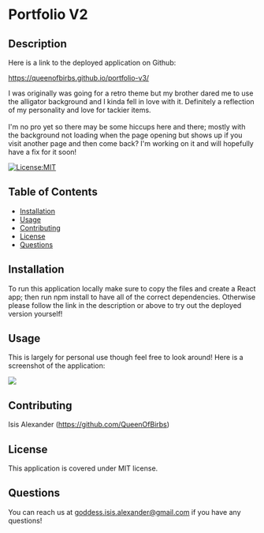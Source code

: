 # Portfolio V2

## Description 

Here is a link to the deployed application on Github:

https://queenofbirbs.github.io/portfolio-v3/

I was originally was going for a retro theme but my brother dared me to use the alligator background and I kinda fell in love with it. Definitely a reflection of my personality and love for tackier items.
<br>
<br>
I'm no pro yet so there may be some hiccups here and there; mostly with the background not loading when the page opening but shows up if you visit another page and then come back? I'm working on it and will hopefully have a fix for it soon!

[![License:MIT](https://img.shields.io/badge/License-MIT-yellow.svg)](https://opensource.org/licenses/MIT)

## Table of Contents
- [Installation](#installation)
- [Usage](#usage)
- [Contributing](#contributing)
- [License](#license)
- [Questions](#questions)

## Installation

To run this application locally make sure to copy the files and create a React app; then run npm install to have all of the correct dependencies. Otherwise please follow the link in the description or above to try out the deployed version yourself!

## Usage

This is largely for personal use though feel free to look around!
Here is a screenshot of the application:

<img src="./images/portfolio.png">


## Contributing

Isis Alexander (https://github.com/QueenOfBirbs)

## License

This application is covered under MIT license. 

## Questions

You can reach us at goddess.isis.alexander@gmail.com if you have any questions!

